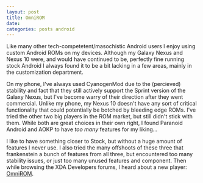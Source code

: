 ```yaml
---
layout: post
title: OmniROM
date:
categories: posts android
---
```


Like many other tech-competetent/masochistic Android users I enjoy using custom Android
ROMs on my devices. Although my Galaxy Nexus and Nexus 10 were, and
would have continued to be, perfectly fine running stock Android I always found
it to be a bit lacking in a few areas, mainly in the customization department.

On my phone, I've always used CyanogenMod due to the (percieved) stability and
fact that they still actively support the Sprint version of the Galaxy Nexus,
but I've become warry of their direction after they went commercial. Unlike my 
phone, my Nexus 10 doesn't have any sort of critical functionality that 
could potentially be botched by bleeding edge ROMs. I've tried the other two 
big players in the ROM market, but still didn't stick with them. While both are
great choices in their own right, I found Paranoid Android and AOKP to have *too many*
features for my liking... 

I like to have something closer to Stock, but without a huge amount of features 
I never use. I also tried the many offshoots of these three that frankenstein 
a bunch of features from all three, but encountered too many stability issues, 
or just too many unused features and component. Then while browsing the XDA 
Developers forums, I heard about a new player: [OmniROM][omni].



[omni]: http://omnirom.org/
